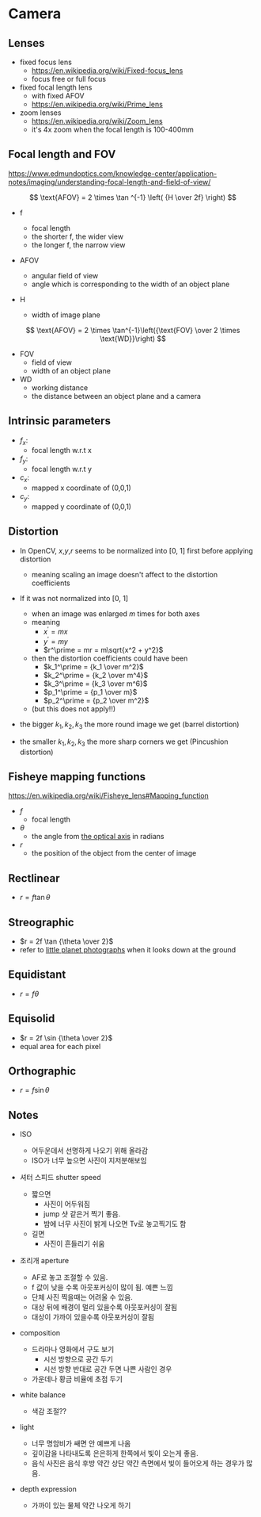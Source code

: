 # Camera



## Lenses

- fixed focus lens
  - https://en.wikipedia.org/wiki/Fixed-focus_lens
  - focus free or full focus
- fixed focal length lens
  - with fixed AFOV
  - https://en.wikipedia.org/wiki/Prime_lens
- zoom lenses
  - https://en.wikipedia.org/wiki/Zoom_lens
  - it's 4x zoom when the focal length is 100-400mm



## Focal length and FOV

https://www.edmundoptics.com/knowledge-center/application-notes/imaging/understanding-focal-length-and-field-of-view/

$$
\text{AFOV} = 2 \times \tan ^{-1} \left( {H \over 2f} \right)
$$

- f
  - focal length
  - the shorter f, the wider view
  - the longer f, the narrow view
- AFOV
  - angular field of view
  - angle which is corresponding to the width of an object plane

- H
  - width of image plane


$$
\text{AFOV} = 2 \times \tan^{-1}\left({\text{FOV} \over 2 \times \text{WD}}\right)
$$



- FOV
  - field of view
  - width of an object plane
- WD
  - working distance
  - the distance between an object plane and a camera

## Intrinsic parameters

- $f_x$:
  - focal length w.r.t x
- $f_y$:
  - focal length w.r.t y
- $c_x$:
  - mapped x coordinate of (0,0,1)
- $c_y$:
  - mapped y coordinate of (0,0,1)



## Distortion

- In OpenCV, $x$,$y$,$r$ seems to be normalized into [0, 1] first before applying distortion
  - meaning scaling an image doesn't affect to the distortion coefficients

- If it was not normalized into [0, 1]
  - when an image was enlarged $m$ times for both axes
  - meaning
    - $x^\prime = mx$
    - $y^\prime = my$
    - $r^\prime = mr = m\sqrt{x^2 + y^2}$
  - then the distortion coefficients could have been
    - $k_1^\prime = {k_1 \over m^2}$
    - $k_2^\prime = {k_2 \over m^4}$
    - $k_3^\prime = {k_3 \over m^6}$
    - $p_1^\prime = {p_1 \over m}$
    - $p_2^\prime = {p_2 \over m^2}$
  - (but this does not apply!!)
- the bigger $k_1, k_2, k_3$ the more round image we get (barrel distortion)
- the smaller $k_1, k_2, k_3$ the more sharp corners we get (Pincushion distortion) 



## Fisheye mapping functions

https://en.wikipedia.org/wiki/Fisheye_lens#Mapping_function

- $f$
  - focal length
- $\theta$
  - the angle from [the optical axis](https://en.wikipedia.org/wiki/Optical_axis) in radians
- $r$
  - the position of the object from the center of image

## Rectlinear

- $r = f \tan \theta$

## Streographic

- $r = 2f \tan {\theta \over 2}$
- refer to [little planet photographs](https://paulbourke.net/panorama/littleplanet/) when it looks down at the ground

## Equidistant

- $r = f\theta$

## Equisolid

- $r = 2f \sin {\theta \over 2}$
- equal area for each pixel

## Orthographic

- $r = f \sin \theta$



## Notes

- ISO
  - 어두운데서 선명하게 나오기 위해 올라감
  - ISO가 너무 높으면 사진이 지저분해보임

- 셔터 스피드 shutter speed
  - 짧으면
    - 사진이 어두워짐
    - jump 샷 같은거 찍기 좋음.
    - 밤에 너무 사진이 밝게 나오면 Tv로 놓고찍기도 함
  - 길면
    - 사진이 흔들리기 쉬움

- 조리개 aperture
  - AF로 놓고 조절할 수 있음.
  - f 값이 낮을 수록 아웃포커싱이 많이 됨. 예쁜 느낌
  - 단체 사진 찍을때는 어려울 수 있음.
  - 대상 뒤에 배경이 멀리 있을수록 아웃포커싱이 잘됨
  - 대상이 가까이 있을수록 아웃포커싱이 잘됨

- composition
  - 드라마나 영화에서 구도 보기
    - 시선 방향으로 공간 두기
    - 시선 방향 반대로 공간 두면 나쁜 사람인 경우
  - 가운데나 황금 비율에 초점 두기

- white balance
  - 색감 조절??

- light
  - 너무 명암비가 쌔면 안 예쁘게 나옴
  - 깊이감을 나타내도록 은은하게 한쪽에서 빛이 오는게 좋음.
  - 음식 사진은 음식 후방 약간 상단 약간 측면에서 빛이 들어오게 하는 경우가 많음.

- depth expression
  - 가까이 있는 물체 약간 나오게 하기
